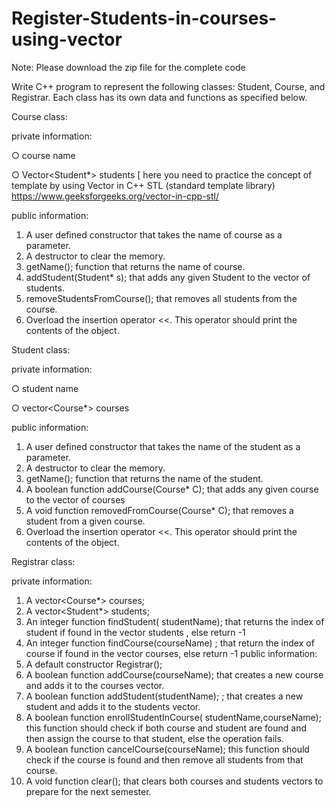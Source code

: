 # Register-Students-in-courses-using-vector

Note: Please download the zip file for the complete code

Write C++ program to represent the following classes: Student, Course, and Registrar.
Each class has its own data and functions as specified below.

Course class:

private information:

○ course name

○ Vector<Student*> students [ here you need to practice the concept of template by using
Vector in C++ STL (standard template library)
https://www.geeksforgeeks.org/vector-in-cpp-stl/

public information:
1. A user defined constructor that takes the name of course as a parameter.
2. A destructor to clear the memory.
3. getName(); function that returns the name of course.
4. addStudent(Student* s); that adds any given Student to the vector of students.
5. removeStudentsFromCourse(); that removes all students from the course.
6. Overload the insertion operator <<. This operator should print the contents of the object.

Student class:

private information:

○ student name

○ vector<Course*> courses

public information:
1. A user defined constructor that takes the name of the student as a parameter.
2. A destructor to clear the memory.
3. getName(); function that returns the name of the student.
4. A boolean function addCourse(Course* C); that adds any given course to the vector of courses
5. A void function removedFromCourse(Course* C); that removes a student from a given course.
6. Overload the insertion operator <<. This operator should print the contents of the object.

Registrar class:

private information:
1. A vector<Course*> courses;
1. A vector<Student*> students;
2. An integer function findStudent( studentName); that returns the index of student if found in the
vector students , else return -1
3. An integer function findCourse(courseName) ; that return the index of course if found in the
vector courses, else return -1
public information:
1. A default constructor Registrar();
2. A boolean function addCourse(courseName); that creates a new course and adds it to the
courses vector.
3. A boolean function addStudent(studentName); ; that creates a new student and adds it to the
students vector.
4. A boolean function enrollStudentInCourse( studentName,courseName); this function should
check if both course and student are found and then assign the course to that student, else the
operation fails.
5. A boolean function cancelCourse(courseName); this function should check if the course is
found and then remove all students from that course.
6. A void function clear(); that clears both courses and students vectors to prepare for the next
semester.

